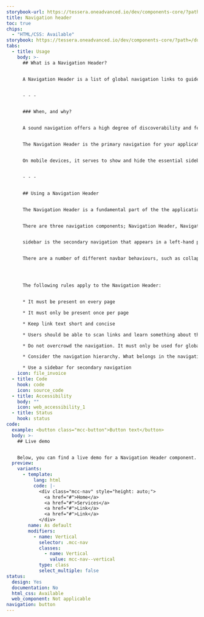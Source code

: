 ```yaml
---
storybook-url: https://tessera.oneadvanced.io/dev/components-core/?path=/docs/html-button--as-default
title: Navigation header
toc: true
chips:
  - "HTML/CSS: Available"
storybook: https://tessera.oneadvanced.io/dev/components-core/?path=/docs/html-navigation-header--as-default
tabs:
  - title: Usage
    body: >-
      ## What is a Navigation Header?


      A Navigation Header is a list of global navigation links to guide users around your application.


      - - -


      ### When, and why?


      A sound navigation offers a high degree of discoverability and feedback, letting your users know where they are at all times and ensuring they can easily get to where they want to go.


      The Navigation Header is the primary navigation for your application. It is fully responsive and begins collapsed in mobile views and becomes horizontal as the available screen width increases. It provides access to top level functions such as Search, Notifications, Profile, etc.


      On mobile devices, it serves to show and hide the essential sidebar navigation that allows the user to navigate around the application.


      - - -


      ## Using a Navigation Header


      The Navigation Header is a fundamental part of the the application shell or layout. 


      There are three navigation components; Navigation Header, Navigation Rail, Navigation Drawer, and Navigation Bar. The Navigation Header is the primary navigation that appears across the top of the page and the 


      sidebar is the secondary navigation that appears in a left-hand pane. Using a navbar with a sidebar is a common pattern for two levels of navigation. The bottom navigation is used to display links across the bottom on small screens.


      There are a number of different navbar behaviours, such as collapse, bottom navigation, sidebar, etc. In addition, there are range of navbar variations/attributes including, multi-line navbar links, navbar with search toggle, etc.




      The following rules apply to the Navigation Header:


      * It must be present on every page

      * It must only be present once per page

      * Keep link text short and concise

      * Users should be able to scan links and learn something about their destination without much reference to the surrounding content

      * Do not overcrowd the navigation. It must only be used for global links. As a rule of thumb, the recommended number is 2 to 6

      * Consider the navigation hierarchy. What belongs in the navigation versus what goes in the secondary navigation

      * Use a sidebar for secondary navigation
    icon: file_invoice
  - title: Code
    hook: code
    icon: source_code
  - title: Accessibility
    body: ""
    icon: web_accessibility_1
  - title: Status
    hook: status
code:
  example: <button class="mcc-button">Button text</button>
  body: >-
    ## Live demo


    Below, you can find a live demo for a Navigation Header component. Use the drop-down menus and radio buttons to view the different Navigation Header Types and Variants.
  preview:
    variants:
      - template:
          lang: html
          code: |-
            <div class="mcc-nav" style="height: auto;">
              <a href="#">Home</a>
              <a href="#">Services</a>
              <a href="#">Link</a>
              <a href="#">Link</a>
            </div>
        name: As default
        modifiers:
          - name: Vertical
            selector: .mcc-nav
            classes:
              - name: Vertical
                value: mcc-nav--vertical
            type: class
            select_multiple: false
status:
  design: Yes
  documentation: No
  html_css: Available
  web_component: Not applicable
navigation: button
---
```

